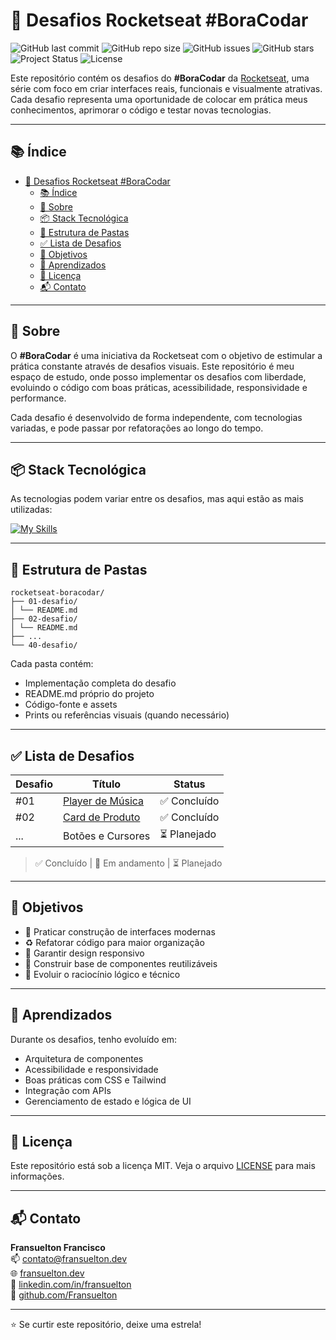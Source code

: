 # 🚀 Desafios Rocketseat #BoraCodar

![GitHub last commit](https://img.shields.io/github/last-commit/Fransuelton/rocketseat-boracodar?color=blue)
![GitHub repo size](https://img.shields.io/github/repo-size/Fransuelton/rocketseat-boracodar)
![GitHub issues](https://img.shields.io/github/issues/Fransuelton/rocketseat-boracodar)
![GitHub stars](https://img.shields.io/github/stars/Fransuelton/rocketseat-boracodar?style=social)
![Project Status](https://img.shields.io/badge/status-em%20andamento-yellow)
![License](https://img.shields.io/github/license/Fransuelton/rocketseat-boracodar)

Este repositório contém os desafios do **#BoraCodar** da [Rocketseat](https://boracodar.dev/), uma série com foco em criar interfaces reais, funcionais e visualmente atrativas. Cada desafio representa uma oportunidade de colocar em prática meus conhecimentos, aprimorar o código e testar novas tecnologias.

---

## 📚 Índice

- [🚀 Desafios Rocketseat #BoraCodar](#-desafios-rocketseat-boracodar)
  - [📚 Índice](#-índice)
  - [📝 Sobre](#-sobre)
  - [📦 Stack Tecnológica](#-stack-tecnológica)
  - [📁 Estrutura de Pastas](#-estrutura-de-pastas)
  - [✅ Lista de Desafios](#-lista-de-desafios)
  - [🎯 Objetivos](#-objetivos)
  - [🧠 Aprendizados](#-aprendizados)
  - [📄 Licença](#-licença)
  - [📬 Contato](#-contato)

---

## 📝 Sobre

O **#BoraCodar** é uma iniciativa da Rocketseat com o objetivo de estimular a prática constante através de desafios visuais. Este repositório é meu espaço de estudo, onde posso implementar os desafios com liberdade, evoluindo o código com boas práticas, acessibilidade, responsividade e performance.

Cada desafio é desenvolvido de forma independente, com tecnologias variadas, e pode passar por refatorações ao longo do tempo.

---

## 📦 Stack Tecnológica

As tecnologias podem variar entre os desafios, mas aqui estão as mais utilizadas:

[![My Skills](https://skillicons.dev/icons?i=html,css,js,ts,react,tailwind,vite,git,figma)](https://skillicons.dev)

---

## 📁 Estrutura de Pastas

```plaintext
rocketseat-boracodar/
├── 01-desafio/
│ └── README.md
├── 02-desafio/
│ └── README.md
├── ...
└── 40-desafio/
```

Cada pasta contém:

- Implementação completa do desafio
- README.md próprio do projeto
- Código-fonte e assets
- Prints ou referências visuais (quando necessário)

---

## ✅ Lista de Desafios

| Desafio | Título  | Status          |
| ------- | ------- | --------------- |
| #01     | [Player de Música](https://github.com/Fransuelton/rocketseat-boracodar/tree/main/01-player-de-musica) | ✅ Concluído    |
| #02     | [Card de Produto](https://github.com/Fransuelton/rocketseat-boracodar/tree/main/02-card-de-produto)     | ✅ Concluído |
| ...     | Botões e Cursores     | ⏳ Planejado    |

> ✅ Concluído | 🚧 Em andamento | ⏳ Planejado

---

## 🎯 Objetivos

- 🧪 Praticar construção de interfaces modernas
- ♻️ Refatorar código para maior organização
- 📱 Garantir design responsivo
- 🧰 Construir base de componentes reutilizáveis
- 🧠 Evoluir o raciocínio lógico e técnico

---

## 🧠 Aprendizados

Durante os desafios, tenho evoluído em:

- Arquitetura de componentes
- Acessibilidade e responsividade
- Boas práticas com CSS e Tailwind
- Integração com APIs
- Gerenciamento de estado e lógica de UI

---

## 📄 Licença

Este repositório está sob a licença MIT. Veja o arquivo [LICENSE](./LICENSE) para mais informações.

---

## 📬 Contato

**Fransuelton Francisco**  
📫 contato@fransuelton.dev  
🌐 [fransuelton.dev](https://fransuelton.dev)  
💼 [linkedin.com/in/fransuelton](https://www.linkedin.com/in/fransuelton)  
🐙 [github.com/Fransuelton](https://github.com/Fransuelton)

---

⭐ Se curtir este repositório, deixe uma estrela!
